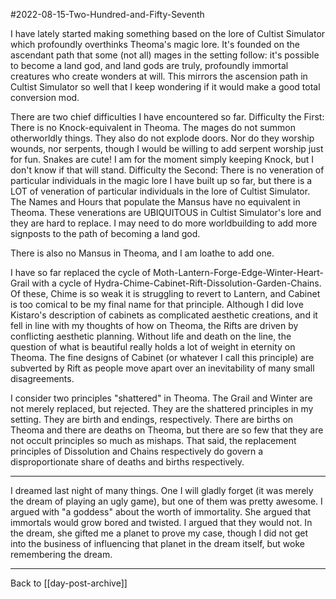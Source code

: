 #2022-08-15-Two-Hundred-and-Fifty-Seventh

I have lately started making something based on the lore of Cultist Simulator which profoundly overthinks Theoma's magic lore.  It's founded on the ascendant path that some (not all) mages in the setting follow: it's possible to become a land god, and land gods are truly, profoundly immortal creatures who create wonders at will.  This mirrors the ascension path in Cultist Simulator so well that I keep wondering if it would make a good total conversion mod.

There are two chief difficulties I have encountered so far.
Difficulty the First:  There is no Knock-equivalent in Theoma.  The mages do not summon otherworldly things.  They also do not explode doors.  Nor do they worship wounds, nor serpents, though I would be willing to add serpent worship just for fun.  Snakes are cute!  I am for the moment simply keeping Knock, but I don't know if that will stand.
Difficulty the Second:  There is no veneration of particular individuals in the magic lore I have built up so far, but there is a LOT of veneration of particular individuals in the lore of Cultist Simulator.  The Names and Hours that populate the Mansus have no equivalent in Theoma.  These venerations are UBIQUITOUS in Cultist Simulator's lore and they are hard to replace.  I may need to do more worldbuilding to add more signposts to the path of becoming a land god.

There is also no Mansus in Theoma, and I am loathe to add one.

I have so far replaced the cycle of Moth-Lantern-Forge-Edge-Winter-Heart-Grail with a cycle of Hydra-Chime-Cabinet-Rift-Dissolution-Garden-Chains.  Of these, Chime is so weak it is struggling to revert to Lantern, and Cabinet is too comical to be my final name for that principle.  Although I did love Kistaro's description of cabinets as complicated aesthetic creations, and it fell in line with my thoughts of how on Theoma, the Rifts are driven by conflicting aesthetic planning.  Without life and death on the line, the question of what is beautiful really holds a lot of weight in eternity on Theoma.  The fine designs of Cabinet (or whatever I call this principle) are subverted by Rift as people move apart over an inevitability of many small disagreements.

I consider two principles "shattered" in Theoma.  The Grail and Winter are not merely replaced, but rejected.  They are the shattered principles in my setting.  They are birth and endings, respectively.  There are births on Theoma and there are deaths on Theoma, but there are so few that they are not occult principles so much as mishaps.  That said, the replacement principles of Dissolution and Chains respectively do govern a disproportionate share of deaths and births respectively.

---
I dreamed last night of many things.  One I will gladly forget (it was merely the dream of playing an ugly game), but one of them was pretty awesome.  I argued with "a goddess" about the worth of immortality.  She argued that immortals would grow bored and twisted.  I argued that they would not.  In the dream, she gifted me a planet to prove my case, though I did not get into the business of influencing that planet in the dream itself, but woke remembering the dream.

---
Back to [[day-post-archive]]